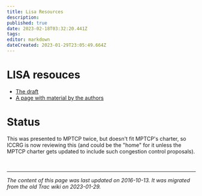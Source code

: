 ```yaml
---
title: Lisa Resources
description: 
published: true
date: 2023-02-18T03:32:20.441Z
tags: 
editor: markdown
dateCreated: 2023-01-29T23:05:49.664Z
---
```


# LISA resouces 
- [The draft](https://tools.ietf.org/html/draft-barik-mptcp-lisa)
- [A page with material by the authors](http://heim.ifi.uio.no/runabk/lisa/)
# Status
This was presented to MPTCP twice, but doesn't fit MPTCP's charter, so ICCRG is now reviewing this (and could be the "home" for it unless the MPTCP charter gets updated to include such congestion control proposals).

&nbsp;
&nbsp;
&nbsp;

---

*The content of this page was last updated on 2016-10-13. It was migrated from the old Trac wiki on 2023-01-29.*